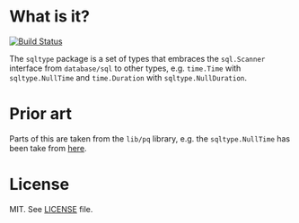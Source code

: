 # What is it?

[![Build Status](https://travis-ci.org/olivere/sqltype.svg?branch=master)](https://travis-ci.org/olivere/sqltype)

The `sqltype` package is a set of types that embraces the
`sql.Scanner` interface from `database/sql` to other types,
e.g. `time.Time` with `sqltype.NullTime` and `time.Duration`
with `sqltype.NullDuration`.

# Prior art

Parts of this are taken from the `lib/pq` library, e.g.
the `sqltype.NullTime` has been take from
[here](https://github.com/lib/pq/blob/8c6ee72f3e6bcb1542298dd5f76cb74af9742cec/encode.go#L583-L603).

# License

MIT. See [LICENSE](https://github.com/olivere/sqltype/blob/master/LICENSE) file.
